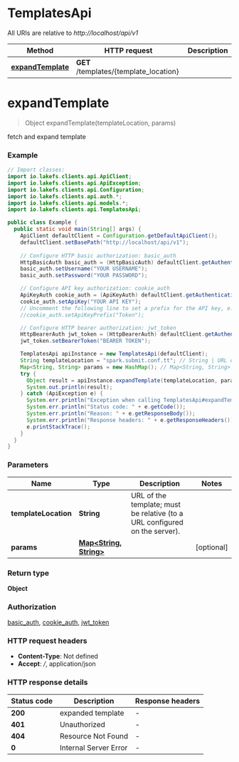 # TemplatesApi

All URIs are relative to *http://localhost/api/v1*

Method | HTTP request | Description
------------- | ------------- | -------------
[**expandTemplate**](TemplatesApi.md#expandTemplate) | **GET** /templates/{template_location} | 


<a name="expandTemplate"></a>
# **expandTemplate**
> Object expandTemplate(templateLocation, params)



fetch and expand template

### Example
```java
// Import classes:
import io.lakefs.clients.api.ApiClient;
import io.lakefs.clients.api.ApiException;
import io.lakefs.clients.api.Configuration;
import io.lakefs.clients.api.auth.*;
import io.lakefs.clients.api.models.*;
import io.lakefs.clients.api.TemplatesApi;

public class Example {
  public static void main(String[] args) {
    ApiClient defaultClient = Configuration.getDefaultApiClient();
    defaultClient.setBasePath("http://localhost/api/v1");
    
    // Configure HTTP basic authorization: basic_auth
    HttpBasicAuth basic_auth = (HttpBasicAuth) defaultClient.getAuthentication("basic_auth");
    basic_auth.setUsername("YOUR USERNAME");
    basic_auth.setPassword("YOUR PASSWORD");

    // Configure API key authorization: cookie_auth
    ApiKeyAuth cookie_auth = (ApiKeyAuth) defaultClient.getAuthentication("cookie_auth");
    cookie_auth.setApiKey("YOUR API KEY");
    // Uncomment the following line to set a prefix for the API key, e.g. "Token" (defaults to null)
    //cookie_auth.setApiKeyPrefix("Token");

    // Configure HTTP bearer authorization: jwt_token
    HttpBearerAuth jwt_token = (HttpBearerAuth) defaultClient.getAuthentication("jwt_token");
    jwt_token.setBearerToken("BEARER TOKEN");

    TemplatesApi apiInstance = new TemplatesApi(defaultClient);
    String templateLocation = "spark.submit.conf.tt"; // String | URL of the template; must be relative (to a URL configured on the server).
    Map<String, String> params = new HashMap(); // Map<String, String> | 
    try {
      Object result = apiInstance.expandTemplate(templateLocation, params);
      System.out.println(result);
    } catch (ApiException e) {
      System.err.println("Exception when calling TemplatesApi#expandTemplate");
      System.err.println("Status code: " + e.getCode());
      System.err.println("Reason: " + e.getResponseBody());
      System.err.println("Response headers: " + e.getResponseHeaders());
      e.printStackTrace();
    }
  }
}
```

### Parameters

Name | Type | Description  | Notes
------------- | ------------- | ------------- | -------------
 **templateLocation** | **String**| URL of the template; must be relative (to a URL configured on the server). |
 **params** | [**Map&lt;String, String&gt;**](String.md)|  | [optional]

### Return type

**Object**

### Authorization

[basic_auth](../README.md#basic_auth), [cookie_auth](../README.md#cookie_auth), [jwt_token](../README.md#jwt_token)

### HTTP request headers

 - **Content-Type**: Not defined
 - **Accept**: */*, application/json

### HTTP response details
| Status code | Description | Response headers |
|-------------|-------------|------------------|
**200** | expanded template |  -  |
**401** | Unauthorized |  -  |
**404** | Resource Not Found |  -  |
**0** | Internal Server Error |  -  |

